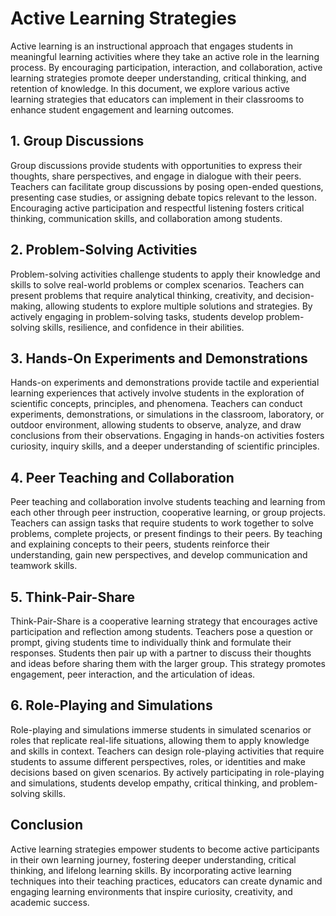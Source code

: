 # Active Learning Strategies

Active learning is an instructional approach that engages students in meaningful learning activities where they take an active role in the learning process. By encouraging participation, interaction, and collaboration, active learning strategies promote deeper understanding, critical thinking, and retention of knowledge. In this document, we explore various active learning strategies that educators can implement in their classrooms to enhance student engagement and learning outcomes.

## 1. Group Discussions

Group discussions provide students with opportunities to express their thoughts, share perspectives, and engage in dialogue with their peers. Teachers can facilitate group discussions by posing open-ended questions, presenting case studies, or assigning debate topics relevant to the lesson. Encouraging active participation and respectful listening fosters critical thinking, communication skills, and collaboration among students.

## 2. Problem-Solving Activities

Problem-solving activities challenge students to apply their knowledge and skills to solve real-world problems or complex scenarios. Teachers can present problems that require analytical thinking, creativity, and decision-making, allowing students to explore multiple solutions and strategies. By actively engaging in problem-solving tasks, students develop problem-solving skills, resilience, and confidence in their abilities.

## 3. Hands-On Experiments and Demonstrations

Hands-on experiments and demonstrations provide tactile and experiential learning experiences that actively involve students in the exploration of scientific concepts, principles, and phenomena. Teachers can conduct experiments, demonstrations, or simulations in the classroom, laboratory, or outdoor environment, allowing students to observe, analyze, and draw conclusions from their observations. Engaging in hands-on activities fosters curiosity, inquiry skills, and a deeper understanding of scientific principles.

## 4. Peer Teaching and Collaboration

Peer teaching and collaboration involve students teaching and learning from each other through peer instruction, cooperative learning, or group projects. Teachers can assign tasks that require students to work together to solve problems, complete projects, or present findings to their peers. By teaching and explaining concepts to their peers, students reinforce their understanding, gain new perspectives, and develop communication and teamwork skills.

## 5. Think-Pair-Share

Think-Pair-Share is a cooperative learning strategy that encourages active participation and reflection among students. Teachers pose a question or prompt, giving students time to individually think and formulate their responses. Students then pair up with a partner to discuss their thoughts and ideas before sharing them with the larger group. This strategy promotes engagement, peer interaction, and the articulation of ideas.

## 6. Role-Playing and Simulations

Role-playing and simulations immerse students in simulated scenarios or roles that replicate real-life situations, allowing them to apply knowledge and skills in context. Teachers can design role-playing activities that require students to assume different perspectives, roles, or identities and make decisions based on given scenarios. By actively participating in role-playing and simulations, students develop empathy, critical thinking, and problem-solving skills.

## Conclusion

Active learning strategies empower students to become active participants in their own learning journey, fostering deeper understanding, critical thinking, and lifelong learning skills. By incorporating active learning techniques into their teaching practices, educators can create dynamic and engaging learning environments that inspire curiosity, creativity, and academic success.
